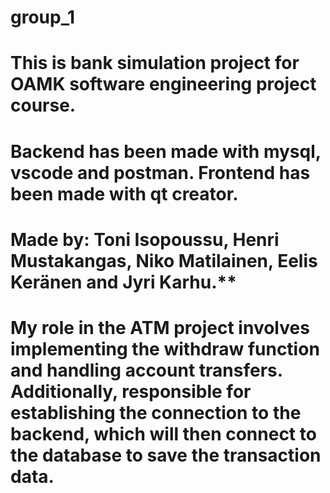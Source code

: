 # group_1
# This is bank simulation project for OAMK software engineering project course.
# Backend has been made with mysql, vscode and postman. Frontend has been made with qt creator.
# Made by: Toni Isopoussu, Henri Mustakangas, Niko Matilainen, Eelis Keränen and Jyri Karhu.**

# My role in the ATM project involves implementing the withdraw function and handling account transfers. Additionally, responsible for establishing the connection to the backend, which will then connect to the database to save the transaction data.
